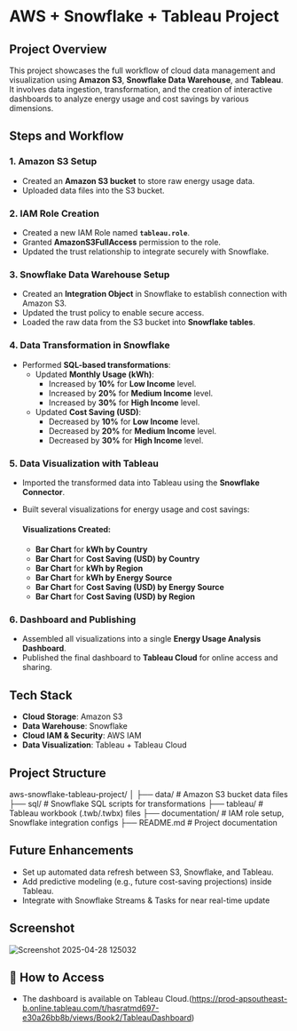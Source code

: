 # AWS + Snowflake + Tableau Project

## Project Overview
This project showcases the full workflow of cloud data management and visualization using **Amazon S3**, **Snowflake Data Warehouse**, and **Tableau**.  
It involves data ingestion, transformation, and the creation of interactive dashboards to analyze energy usage and cost savings by various dimensions.


## Steps and Workflow

### 1. Amazon S3 Setup
- Created an **Amazon S3 bucket** to store raw energy usage data.
- Uploaded data files into the S3 bucket.

### 2. IAM Role Creation
- Created a new IAM Role named **`tableau.role`**.
- Granted **AmazonS3FullAccess** permission to the role.
- Updated the trust relationship to integrate securely with Snowflake.

### 3. Snowflake Data Warehouse Setup
- Created an **Integration Object** in Snowflake to establish connection with Amazon S3.
- Updated the trust policy to enable secure access.
- Loaded the raw data from the S3 bucket into **Snowflake tables**.

### 4. Data Transformation in Snowflake
- Performed **SQL-based transformations**:
  - Updated **Monthly Usage (kWh)**:
    - Increased by **10%** for **Low Income** level.
    - Increased by **20%** for **Medium Income** level.
    - Increased by **30%** for **High Income** level.
  - Updated **Cost Saving (USD)**:
    - Decreased by **10%** for **Low Income** level.
    - Decreased by **20%** for **Medium Income** level.
    - Decreased by **30%** for **High Income** level.

### 5. Data Visualization with Tableau
- Imported the transformed data into Tableau using the **Snowflake Connector**.
- Built several visualizations for energy usage and cost savings:

  #### Visualizations Created:
  - **Bar Chart** for **kWh by Country**
  - **Bar Chart** for **Cost Saving (USD) by Country**
  - **Bar Chart** for **kWh by Region**
  - **Bar Chart** for **kWh by Energy Source**
  - **Bar Chart** for **Cost Saving (USD) by Energy Source**
  - **Bar Chart** for **Cost Saving (USD) by Region**

### 6. Dashboard and Publishing
- Assembled all visualizations into a single **Energy Usage Analysis Dashboard**.
- Published the final dashboard to **Tableau Cloud** for online access and sharing.


## Tech Stack

- **Cloud Storage**: Amazon S3
- **Data Warehouse**: Snowflake
- **Cloud IAM & Security**: AWS IAM
- **Data Visualization**: Tableau + Tableau Cloud


## Project Structure

aws-snowflake-tableau-project/
│
├── data/                  # Amazon S3 bucket data files
├── sql/                   # Snowflake SQL scripts for transformations
├── tableau/               # Tableau workbook (.twb/.twbx) files
├── documentation/         # IAM role setup, Snowflake integration configs
├── README.md              # Project documentation


## Future Enhancements
- Set up automated data refresh between S3, Snowflake, and Tableau.
- Add predictive modeling (e.g., future cost-saving projections) inside Tableau.
- Integrate with Snowflake Streams & Tasks for near real-time update

## Screenshot

![Screenshot 2025-04-28 125032](https://github.com/user-attachments/assets/e60ce6f6-2995-44fc-8193-8cb92a55932c)

## 🚀 How to Access
- The dashboard is available on Tableau Cloud.(https://prod-apsoutheast-b.online.tableau.com/t/hasratmd697-e30a26bb8b/views/Book2/TableauDashboard)
